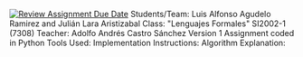 [![Review Assignment Due Date](https://classroom.github.com/assets/deadline-readme-button-22041afd0340ce965d47ae6ef1cefeee28c7c493a6346c4f15d667ab976d596c.svg)](https://classroom.github.com/a/Uzapeobl)
Students/Team: Luis Alfonso Agudelo Ramirez and Julián Lara Aristizabal
Class: "Lenguajes Formales" SI2002-1 (7308)
Teacher: Adolfo Andrés Castro Sánchez
Version 1
Assignment coded in Python
Tools Used:
Implementation Instructions:
Algorithm Explanation:
